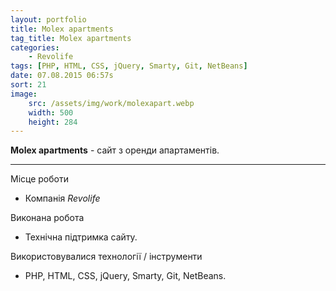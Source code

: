 ```yaml
---
layout: portfolio
title: Molex apartments
tag_title: Molex apartments
categories:
    - Revolife
tags: [PHP, HTML, CSS, jQuery, Smarty, Git, NetBeans]
date: 07.08.2015 06:57s
sort: 21
image: 
    src: /assets/img/work/molexapart.webp 
    width: 500
    height: 284
---
```


**Molex apartments** - сайт з оренди апартаментів.

---

Місце роботи

* Компанія _Revolife_

Виконана робота

* Технічна підтримка сайту.

Використовувалися технології / інструменти

* PHP, HTML, CSS, jQuery, Smarty, Git, NetBeans.

